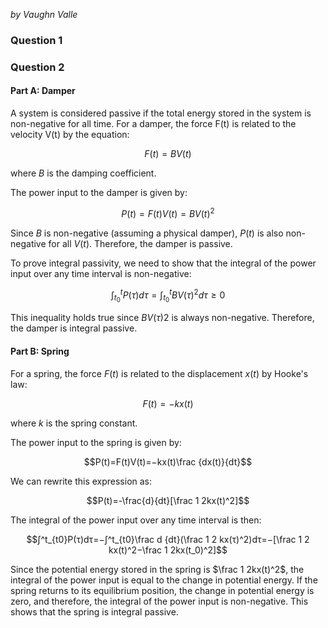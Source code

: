 _by Vaughn Valle_

### Question 1

### Question 2
#### Part A: Damper

A system is considered passive if the total energy stored in the system is non-negative for all time. For a damper, the force F(t) is related to the velocity V(t) by the equation:

$$
F(t)=BV(t)
$$

where $B$ is the damping coefficient.

The power input to the damper is given by:

$$P(t)=F(t)V(t)=BV(t)^2$$

Since $B$ is non-negative (assuming a physical damper), $P(t)$ is also non-negative for all $V(t)$. Therefore, the damper is passive.

To prove integral passivity, we need to show that the integral of the power input over any time interval is non-negative:

$$∫_{t_0​}^t​ P(τ)dτ=∫^t_{t_0}​BV(τ)^2dτ≥0$$

This inequality holds true since $BV(τ)2$ is always non-negative. Therefore, the damper is integral passive.

#### Part B: Spring

For a spring, the force $F(t)$ is related to the displacement $x(t)$ by Hooke's law:

$$F(t)=−kx(t)$$

where $k$ is the spring constant.

The power input to the spring is given by:

$$P(t)=F(t)V(t)=−kx(t)\frac {dx(t)}{dt​}$$

We can rewrite this expression as:

$$P(t)=-\frac{d}{dt}​[\frac 1 2 ​kx(t)^2]$$

The integral of the power input over any time interval is then:

$$∫^t_{t0}​​P(τ)dτ=−∫^t_{t0}​\frac d {dt}​(\frac 1 2 ​kx(τ)^2)dτ=−[\frac 1 2​kx(t)^2−\frac 1 2​kx(t_0​)^2]$$

Since the potential energy stored in the spring is $\frac 1 2kx(t)^2$, the integral of the power input is equal to the change in potential energy. If the spring returns to its equilibrium position, the change in potential energy is zero, and therefore, the integral of the power input is non-negative. This shows that the spring is integral passive.